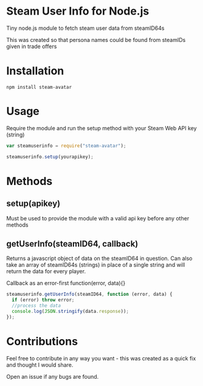 # Steam User Info for Node.js

Tiny node.js module to fetch steam user data from steamID64s

This was created so that persona names could be found from steamIDs given in trade offers

# Installation

```
npm install steam-avatar
```

# Usage

Require the module and run the setup method with your Steam Web API key (string)

```js
var steamuserinfo = require("steam-avatar");

steamuserinfo.setup(yourapikey);
```

# Methods

## setup(apikey)

Must be used to provide the module with a valid api key before any other methods

## getUserInfo(steamID64, callback)

Returns a javascript object of data on the steamID64 in question. Can also take an array of steamID64s (strings) in place of a single string and will return the data for every player.

Callback as an error-first function(error, data){}

```js
steamuserinfo.getUserInfo(steamID64, function (error, data) {
  if (error) throw error;
  //process the data
  console.log(JSON.stringify(data.response));
});
```

# Contributions

Feel free to contribute in any way you want - this was created as a quick fix and thought I would share.

Open an issue if any bugs are found.
